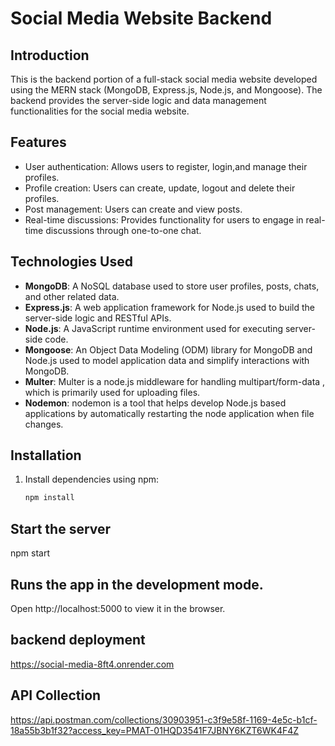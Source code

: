 # Social Media Website Backend

## Introduction

This is the backend portion of a full-stack social media website developed using the MERN stack (MongoDB, Express.js, Node.js, and Mongoose). The backend provides the server-side logic and data management functionalities for the social media website.

## Features

- User authentication: Allows users to register, login,and manage their profiles.
- Profile creation: Users can create, update, logout and delete their profiles.
- Post management: Users can create and view posts.
- Real-time discussions: Provides functionality for users to engage in real-time discussions through one-to-one chat.

## Technologies Used

- **MongoDB**: A NoSQL database used to store user profiles, posts, chats, and other related data.
- **Express.js**: A web application framework for Node.js used to build the server-side logic and RESTful APIs.
- **Node.js**: A JavaScript runtime environment used for executing server-side code.
- **Mongoose**: An Object Data Modeling (ODM) library for MongoDB and Node.js used to model application data and simplify interactions with MongoDB.
- **Multer**: Multer is a node.js middleware for handling multipart/form-data , which is primarily used for uploading files.
- **Nodemon**: nodemon is a tool that helps develop Node.js based applications by automatically restarting the node application when file changes.


## Installation

1. Install dependencies using npm:

   ```bash
   npm install


## Start the server
   npm start
   
## Runs the app in the development mode.
Open http://localhost:5000 to view it in the browser.

## backend deployment

https://social-media-8ft4.onrender.com

## API Collection

https://api.postman.com/collections/30903951-c3f9e58f-1169-4e5c-b1cf-18a55b3b1f32?access_key=PMAT-01HQD3541F7JBNY6KZT6WK4F4Z
